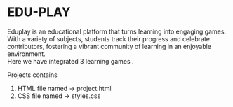 # EDU-PLAY
Eduplay is an educational platform that turns learning into engaging games. With a variety of subjects, students track their progress and celebrate contributors, fostering a vibrant community of learning in an enjoyable environment.<br>
Here we have integrated 3 learning games .


Projects contains
1. HTML file named -> project.html
2. CSS file named -> styles.css
